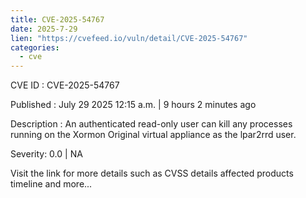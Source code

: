 ```yaml
--- 
title: CVE-2025-54767
date: 2025-7-29
lien: "https://cvefeed.io/vuln/detail/CVE-2025-54767"
categories:
  - cve
---
```


CVE ID : CVE-2025-54767

Published :  July 29
2025
12:15 a.m. | 9 hours
2 minutes ago

Description : An authenticated
read-only user can kill any processes running on the Xormon Original virtual appliance as the lpar2rrd user.

Severity: 0.0 | NA

Visit the link for more details
such as CVSS details
affected products
timeline
and more...
